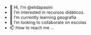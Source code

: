 - 👋 Hi, I’m @elidapasini
- 👀 I’m interested in recursos didáticos.
- 🌱 I’m currently learning geografia
- 💞️ I’m looking to collaborate on escolas
- 📫 How to reach me ...

<!---
elidapasini/elidapasini is a ✨ special ✨ repository because its `README.md` (this file) appears on your GitHub profile.
You can click the Preview link to take a look at your changes.
--->
